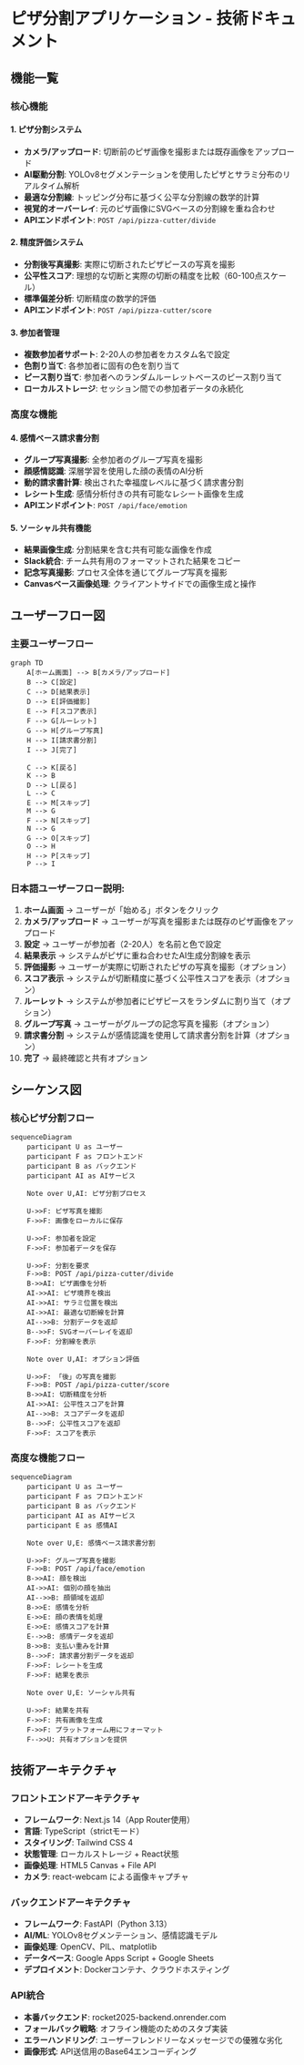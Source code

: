 # ピザ分割アプリケーション - 技術ドキュメント

## 機能一覧

### 核心機能

#### 1. ピザ分割システム

- **カメラ/アップロード**: 切断前のピザ画像を撮影または既存画像をアップロード
- **AI駆動分割**: YOLOv8セグメンテーションを使用したピザとサラミ分布のリアルタイム解析
- **最適な分割線**: トッピング分布に基づく公平な分割線の数学的計算
- **視覚的オーバーレイ**: 元のピザ画像にSVGベースの分割線を重ね合わせ
- **APIエンドポイント**: `POST /api/pizza-cutter/divide`

#### 2. 精度評価システム

- **分割後写真撮影**: 実際に切断されたピザピースの写真を撮影
- **公平性スコア**: 理想的な切断と実際の切断の精度を比較（60-100点スケール）
- **標準偏差分析**: 切断精度の数学的評価
- **APIエンドポイント**: `POST /api/pizza-cutter/score`

#### 3. 参加者管理

- **複数参加者サポート**: 2-20人の参加者をカスタム名で設定
- **色割り当て**: 各参加者に固有の色を割り当て
- **ピース割り当て**: 参加者へのランダムルーレットベースのピース割り当て
- **ローカルストレージ**: セッション間での参加者データの永続化

### 高度な機能

#### 4. 感情ベース請求書分割

- **グループ写真撮影**: 全参加者のグループ写真を撮影
- **顔感情認識**: 深層学習を使用した顔の表情のAI分析
- **動的請求書計算**: 検出された幸福度レベルに基づく請求書分割
- **レシート生成**: 感情分析付きの共有可能なレシート画像を生成
- **APIエンドポイント**: `POST /api/face/emotion`

#### 5. ソーシャル共有機能

- **結果画像生成**: 分割結果を含む共有可能な画像を作成
- **Slack統合**: チーム共有用のフォーマットされた結果をコピー
- **記念写真撮影**: プロセス全体を通じてグループ写真を撮影
- **Canvasベース画像処理**: クライアントサイドでの画像生成と操作

## ユーザーフロー図

### 主要ユーザーフロー

```mermaid
graph TD
    A[ホーム画面] --> B[カメラ/アップロード]
    B --> C[設定]
    C --> D[結果表示]
    D --> E[評価撮影]
    E --> F[スコア表示]
    F --> G[ルーレット]
    G --> H[グループ写真]
    H --> I[請求書分割]
    I --> J[完了]
    
    C --> K[戻る]
    K --> B
    D --> L[戻る]
    L --> C
    E --> M[スキップ]
    M --> G
    F --> N[スキップ]
    N --> G
    G --> O[スキップ]
    O --> H
    H --> P[スキップ]
    P --> I
```

### 日本語ユーザーフロー説明:

1. **ホーム画面** → ユーザーが「始める」ボタンをクリック
2. **カメラ/アップロード** → ユーザーが写真を撮影または既存のピザ画像をアップロード
3. **設定** → ユーザーが参加者（2-20人）を名前と色で設定
4. **結果表示** → システムがピザに重ね合わせたAI生成分割線を表示
5. **評価撮影** → ユーザーが実際に切断されたピザの写真を撮影（オプション）
6. **スコア表示** → システムが切断精度に基づく公平性スコアを表示（オプション）
7. **ルーレット** → システムが参加者にピザピースをランダムに割り当て（オプション）
8. **グループ写真** → ユーザーがグループの記念写真を撮影（オプション）
9. **請求書分割** → システムが感情認識を使用して請求書分割を計算（オプション）
10. **完了** → 最終確認と共有オプション

## シーケンス図

### 核心ピザ分割フロー

```mermaid
sequenceDiagram
    participant U as ユーザー
    participant F as フロントエンド
    participant B as バックエンド
    participant AI as AIサービス

    Note over U,AI: ピザ分割プロセス
    
    U->>F: ピザ写真を撮影
    F->>F: 画像をローカルに保存
    
    U->>F: 参加者を設定
    F->>F: 参加者データを保存
    
    U->>F: 分割を要求
    F->>B: POST /api/pizza-cutter/divide
    B->>AI: ピザ画像を分析
    AI->>AI: ピザ境界を検出
    AI->>AI: サラミ位置を検出
    AI->>AI: 最適な切断線を計算
    AI-->>B: 分割データを返却
    B-->>F: SVGオーバーレイを返却
    F->>F: 分割線を表示
    
    Note over U,AI: オプション評価
    
    U->>F: 「後」の写真を撮影
    F->>B: POST /api/pizza-cutter/score
    B->>AI: 切断精度を分析
    AI->>AI: 公平性スコアを計算
    AI-->>B: スコアデータを返却
    B-->>F: 公平性スコアを返却
    F->>F: スコアを表示
```

### 高度な機能フロー

```mermaid
sequenceDiagram
    participant U as ユーザー
    participant F as フロントエンド
    participant B as バックエンド
    participant AI as AIサービス
    participant E as 感情AI

    Note over U,E: 感情ベース請求書分割
    
    U->>F: グループ写真を撮影
    F->>B: POST /api/face/emotion
    B->>AI: 顔を検出
    AI->>AI: 個別の顔を抽出
    AI-->>B: 顔領域を返却
    B->>E: 感情を分析
    E->>E: 顔の表情を処理
    E->>E: 感情スコアを計算
    E-->>B: 感情データを返却
    B->>B: 支払い重みを計算
    B-->>F: 請求書分割データを返却
    F->>F: レシートを生成
    F->>F: 結果を表示
    
    Note over U,E: ソーシャル共有
    
    U->>F: 結果を共有
    F->>F: 共有画像を生成
    F->>F: プラットフォーム用にフォーマット
    F-->>U: 共有オプションを提供
```

## 技術アーキテクチャ

### フロントエンドアーキテクチャ

- **フレームワーク**: Next.js 14（App Router使用）
- **言語**: TypeScript（strictモード）
- **スタイリング**: Tailwind CSS 4
- **状態管理**: ローカルストレージ + React状態
- **画像処理**: HTML5 Canvas + File API
- **カメラ**: react-webcam による画像キャプチャ

### バックエンドアーキテクチャ

- **フレームワーク**: FastAPI（Python 3.13）
- **AI/ML**: YOLOv8セグメンテーション、感情認識モデル
- **画像処理**: OpenCV、PIL、matplotlib
- **データベース**: Google Apps Script + Google Sheets
- **デプロイメント**: Dockerコンテナ、クラウドホスティング

### API統合

- **本番バックエンド**: rocket2025-backend.onrender.com
- **フォールバック戦略**: オフライン機能のためのスタブ実装
- **エラーハンドリング**: ユーザーフレンドリーなメッセージでの優雅な劣化
- **画像形式**: API送信用のBase64エンコーディング